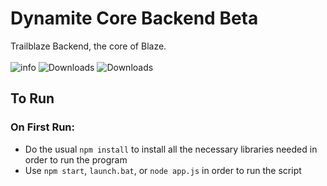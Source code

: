 # Dynamite Core Backend **Beta**
Trailblaze Backend, the core of Blaze.
<br />
<br />
<img alt="info" src="https://img.shields.io/github/v/release/trail-blaze/dyna-core-beta?include_prereleases">
<img alt="Downloads" src="https://img.shields.io/github/downloads/trail-blaze/dyna-core-beta/total?color=blue&style=for-the-badge">
<img alt="Downloads" src="https://img.shields.io/github/stars/trail-blaze/dyna-core-beta?style=for-the-badge">

## To Run
### On First Run:
- Do the usual `npm install` to install all the necessary libraries needed in order to run the program
- Use `npm start`, `launch.bat`, or `node app.js` in order to run the script
